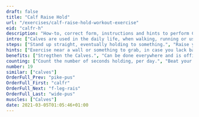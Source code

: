 ```yaml
---
draft: false
title: "Calf Raise Hold"
url: "/exercises/calf-raise-hold-workout-exercise"
eid: "calfr-h"
description: "How-to, correct form, instructions and hints to perform Calf Raise Hold. Similar exercises and video demo"
intro: ["Calves are used in the daily life, when walking, running or using stairs. Standing in your toes is an easy exercise to strengthen your calves."]
steps: ["Stand up straight, eventually holding to something.", "Raise your heels until you are standing on your toes.", "Stay in this position."]
hints: ["Exercise near a wall or something to grab, in case you lack balance."]
benefits: ["Stregthen the Calves.", "Can be done everywhere and is office friendly."]
counting: ["Count the number of seconds holding, per day.", "Beat your own record, holding a few seconds linger than the previous record.", "Get used to stand on your toes in specific situations, such as waiting for something, while cooking, watching tv commercials or in the elevator."]
number: 19
similar: ["calves"]
OrderFull_Prev: "pike-pus"
OrderFull_First: "calfr"
OrderFull_Next: "f-leg-rais"
OrderFull_Last: "wide-pus"
muscles: ["Calves"]
date: 2021-03-05T01:05:46+01:00
---
```

